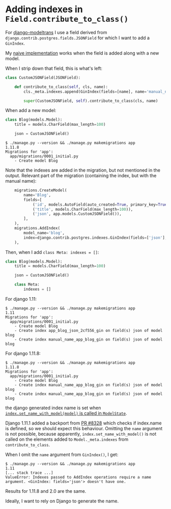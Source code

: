 # Adding indexes in `Field.contribute_to_class()`

For [django-modeltrans](https://github.com/zostera/django-modeltrans) I use a field derived from `django.contrib.postgres.fields.JSONField` for which I want to add a `GinIndex`.

My [naive implementation](https://github.com/zostera/django-modeltrans/blob/37db54b9ddbd6bf2c58874bba800d4c425cb8a5a/modeltrans/fields.py#L252-L253) works when the field is added along with a new model.

When I strip down that field, this is what's left:

```python
class CustomJSONField(JSONField):

    def contribute_to_class(self, cls, name):
        cls._meta.indexes.append(GinIndex(fields=[name], name='manual_name_{}_gin'.format(cls._meta.db_table)))

        super(CustomJSONField, self).contribute_to_class(cls, name)
```

When add a new model:

```python
class Blog(models.Model):
    title = models.CharField(max_length=100)

    json = CustomJSONField()
```

```
$ ./manage.py --version && ./manage.py makemigrations app
1.11.8
Migrations for 'app':
  app/migrations/0001_initial.py
    - Create model Blog
```

Note that the indexes are added in the migration, but not mentioned in the output. Relevant part of the migration (containing the index, but with the manual name):
```python
    migrations.CreateModel(
        name='Blog',
        fields=[
            ('id', models.AutoField(auto_created=True, primary_key=True, serialize=False, verbose_name='ID')),
            ('title', models.CharField(max_length=100)),
            ('json', app.models.CustomJSONField()),
        ],
    ),
    migrations.AddIndex(
        model_name='blog',
        index=django.contrib.postgres.indexes.GinIndex(fields=['json'], name=b'manual_name_app_blog_gin'),
    ),
```

Then, when I add `class Meta: indexes = []`:

```python
class Blog(models.Model):
    title = models.CharField(max_length=100)

    json = CustomJSONField()

    class Meta:
        indexes = []
```

For django 1.11:
```
$ ./manage.py --version && ./manage.py makemigrations app
1.11
Migrations for 'app':
  app/migrations/0001_initial.py
    - Create model Blog
    - Create index app_blog_json_2cf556_gin on field(s) json of model blog
    - Create index manual_name_app_blog_gin on field(s) json of model blog
```

For django 1.11.8:
```
$ ./manage.py --version && ./manage.py makemigrations app
1.11.8
Migrations for 'app':
  app/migrations/0001_initial.py
    - Create model Blog
    - Create index manual_name_app_blog_gin on field(s) json of model blog
    - Create index manual_name_app_blog_gin on field(s) json of model blog
```

the django generated index name is set when [`index.set_name_with_model(model)` is called in `ModelState`](https://github.com/django/django/blob/1.11/django/db/migrations/state.py#L466).

Django 1.11.1 added a backport from [PR #8328](https://github.com/django/django/pull/8328) which checks if index.name is defined, so we should expect this behaviour. Omitting the `name` argument is not possible, because apparently, `index.set_name_with_model()` is not called on the elements added to `Model._meta.indexes` from `contribute_to_class`.


When I omit the `name` argument from `GinIndex()`, I get:

```
$ ./manage.py --version && ./manage.py makemigrations app
1.11
[... stack trace ...]
ValueError: Indexes passed to AddIndex operations require a name argument. <GinIndex: fields='json'> doesn't have one.
```

Results for 1.11.8 and 2.0 are the same.

Ideally, I want to rely on Django to generate the name.
